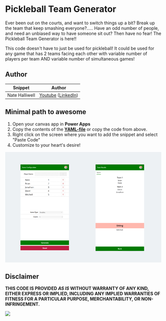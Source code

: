 # Pickleball Team Generator

Ever been out on the courts, and want to switch things up a bit? Break up the team that keep smashing everyone?..... Have an odd number of people, and need an unbiased way to have someone sit out? Then have no fear! The Pickleball Team Generator is here!!

This code doesn't have to just be used for pickleball! It could be used for any game that has 2 teams facing each other with variable number of players per team AND variable number of simultaneous games!

## Author

Snippet|Author
--------|---------
Nate Halliwell | [Youtube](https://www.youtube.com/playlist?list=PLlQ81_et2aJ-XKx3gVfVl0dQbJU5mUfgf) ([LinkedIn](https://www.linkedin.com/in/natehalliwell/ ))

## Minimal path to awesome

1. Open your canvas app in **Power Apps**
1. Copy the contents of the **[YAML-file](./source/team-generator.yaml)** or copy the code from above.
1. Right click on the screen where you want to add the snippet and select "Paste Code"
1. Customize to your heart's desire!

![A screenshot of the Game Configuration in Power Apps](./assets/App-Screenshots.png)


## Disclaimer

**THIS CODE IS PROVIDED *AS IS* WITHOUT WARRANTY OF ANY KIND, EITHER EXPRESS OR IMPLIED, INCLUDING ANY IMPLIED WARRANTIES OF FITNESS FOR A PARTICULAR PURPOSE, MERCHANTABILITY, OR NON-INFRINGEMENT.**

<img src="https://m365-visitor-stats.azurewebsites.net/powerplatform-snippets/power-apps/pickleball-team-generator" aria-hidden="true" />
